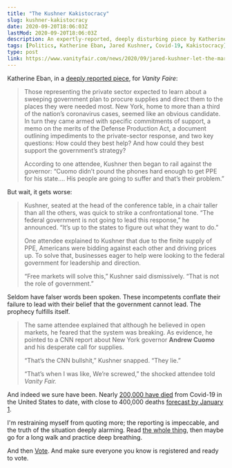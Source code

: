 ```yaml
---
title: "The Kushner Kakistocracy"
slug: kushner-kakistocracy
date: 2020-09-20T18:06:03Z
lastMod: 2020-09-20T18:06:03Z
description: An expertly-reported, deeply disturbing piece by Katherine Eban on Jared Kushner's key role in the colossal federal response to the Covid-19 pandemic.
tags: [Politics, Katherine Eban, Jared Kushner, Covid-19, Kakistocracy]
type: post
link: https://www.vanityfair.com/news/2020/09/jared-kushner-let-the-markets-decide-covid-19-fate
---
```


Katherine Eban, in a [deeply reported piece][jkfail], for *Vanity Faire*:

> Those representing the private sector expected to learn about a sweeping
> government plan to procure supplies and direct them to the places they were
> needed most. New York, home to more than a third of the nation’s coronavirus
> cases, seemed like an obvious candidate. In turn they came armed with specific
> commitments of support, a memo on the merits of the Defense Production Act, a
> document outlining impediments to the private-sector response, and two key
> questions: How could they best help? And how could they best support the
> government’s strategy?
> 
> According to one attendee, Kushner then began to rail against the governor:
> “Cuomo didn’t pound the phones hard enough to get PPE for his state…. His
> people are going to suffer and that’s their problem.”

But wait, it gets worse:

> Kushner, seated at the head of the conference table, in a chair taller than
> all the others, was quick to strike a confrontational tone. “The federal
> government is not going to lead this response,” he announced. “It’s up to the
> states to figure out what they want to do.”
> 
> One attendee explained to Kushner that due to the finite supply of PPE,
> Americans were bidding against each other and driving prices up. To solve
> that, businesses eager to help were looking to the federal government for
> leadership and direction.
> 
> “Free markets will solve this,” Kushner said dismissively. “That is not the
> role of government.”

Seldom have falser words been spoken. These incompetents conflate their failure
to lead with their belief that the government cannot lead. The prophecy fulfills
itself.

> The same attendee explained that although he believed in open markets, he
> feared that the system was breaking. As evidence, he pointed to a CNN report
> about New York governor **Andrew Cuomo** and his desperate call for supplies.
> 
> “That’s the CNN bullshit,” Kushner snapped. “They lie.”
> 
> “That’s when I was like, We’re screwed,” the shocked attendee told *Vanity
> Fair.*

And indeed we sure have been. Nearly [200,000 have died] from Covid-19 in the
United States to date, with close to 400,000 deaths [forecast by January 1].

I'm restraining myself from quoting more; the reporting is impeccable, and the
truth of the situation deeply alarming. Read [the whole thing][jkfail], then
maybe go for a long walk and practice deep breathing.

And then [Vote]. And make sure everyone you know is registered and ready to
vote.

  [jkfail]:
    https://www.vanityfair.com/news/2020/09/jared-kushner-let-the-markets-decide-covid-19-fate
    "“That’s Their Problem”: How Jared Kushner Let the Markets Decide America’s COVID-19 Fate"
  [200,000 have died]:
    https://www.wsj.com/articles/coronavirus-latest-news-09-19-2020-11600512793
    "Wall Street Journal: “U.S. Coronavirus Deaths Near 200,000”"
  [forecast by January 1]:
    http://www.healthdata.org/sites/default/files/files/Projects/COVID/briefing_US_091820.pdf
    "Institute for Health Metrics and Evaluation Pandemic Forecast for September 17"
  [Vote]: https://vote.org/
    